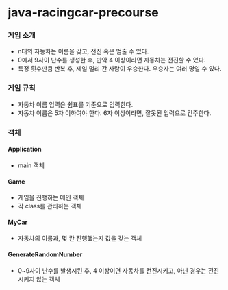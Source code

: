 # java-racingcar-precourse

### 게임 소개

- n대의 자동차는 이름을 갖고, 전진 혹은 멈출 수 있다.
- 0에서 9사이 난수를 생성한 후, 만약 4 이상이라면 자동차는 전진할 수 있다. 
- 특정 횟수만큼 반복 후, 제일 멀리 간 사람이 우승한다. 우승자는 여러 명일 수 있다.

### 게임 규칙

- 자동차 이름 입력은 쉼표를 기준으로 입력한다.
- 자동차 이름은 5자 이하여야 한다. 6자 이상이라면, 잘못된 입력으로 간주한다.

### 객체

#### Application
- main 객체

#### Game 
- 게임을 진행하는 메인 객체
- 각 class를 관리하는 객체

#### MyCar
- 자동차의 이름과, 몇 칸 진행했는지 값을 갖는 객체

#### GenerateRandomNumber
- 0~9사이 난수를 발생시킨 후, 4 이상이면 자동차를 전진시키고, 아닌 경우는 전진시키지 않는 객체
